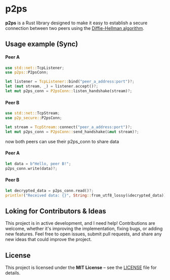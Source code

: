 # p2ps

**p2ps** is a Rust library designed to make it easy to establish a secure connection between two peers using the [Diffie-Hellman algorithm](https://en.wikipedia.org/wiki/Diffie%E2%80%93Hellman_key_exchange).

## Usage example (Sync)

#### Peer A
```rust
use std::net::TcpListener;
use p2ps::P2psConn;

let listener = TcpListener::bind("peer_a_address:port")?;
let (mut stream, _) = listener.accept()?;
let mut p2ps_conn = P2psConn::listen_handshake(stream)?;
```

#### Peer B
```rust
use std::net::TcpStream;
use p2p_secure::P2psConn;

let stream = TcpStream::connect("peer_a_address:port")?;
let mut p2ps_conn = P2psConn::send_handshake(&mut stream)?;

```

now both peers can use their p2ps_conn to share data

#### Peer A
``` rust
let data = b"Hello, peer B!";
p2ps_conn.write(data)?;
```

#### Peer B
```rust
let decrypted_data = p2ps_conn.read()?;
println!("Received data: {}", String::from_utf8_lossy(&decrypted_data));
```

## Loking for Contributors & Ideas
This project is in active development, and I need help! Contributions are welcome, whether it's improving the implementation, fixing bugs, or adding new features. Feel free to open issues, submit pull requests, and share any new ideas that could improve the project.

## License
This project is licensed under the **MIT License** – see the [LICENSE](LICENSE) file for details.
